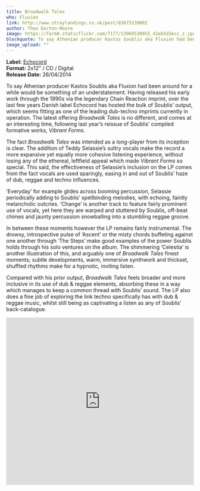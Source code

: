 ```yaml
---
title: Broadwalk Tales
who: Fluxion
link: http://www.straylandings.co.uk/post/83673139602
author: Theo Darton-Moore
image: https://farm8.staticflickr.com/7177/13968530955_41eb5d3ecc_z.jpg
blockquote: To say Athenian producer Kastos Soublis aka Fluxion had been around for a while would be something of an understatement. Having released his early work through the 1990s via the legendary Chain Reaction imprint, over the last few years Danish label Echocord has hosted the bulk of Soublis’ output, which seems fitting as one of the leading dub-techno imprints currently in operation.
image_upload: ""
---
```

**Label:** [Echocord](http://www.echocord.com/)
<br>**Format:** 2x12” / CD / Digital
<br>**Release Date:** 26/04/2014

To say Athenian producer Kastos Soublis aka Fluxion had been around for a while would be something of an understatement. Having released his early work through the 1990s via the legendary Chain Reaction imprint, over the last few years Danish label Echocord has hosted the bulk of Soublis’ output, which seems fitting as one of the leading dub-techno imprints currently in operation. The latest offering _Broadwalk Tales_ is no different, and comes at an interesting time, following last year’s reissue of Soublis’ compiled formative works, _Vibrant Forms_.

The fact _Broadwalk Tales_ was intended as a long-player from its inception is clear. The addition of Teddy Selassie’s sultry vocals make the record a more expansive yet equally more cohesive listening experience, without losing any of the ethereal, leftfield appeal which made _Vibrant Forms_ so special. This said, the effectiveness of Selassie’s inclusion on the LP comes from the fact vocals are used sparingly, easing in and out of Soublis’ haze of dub, reggae and techno influences.

‘Everyday’ for example glides across booming percussion, Selassie periodically adding to Soublis’ spellbinding melodies, with echoing, faintly melancholic outcries. ‘Change’ is another track to feature fairly prominent use of vocals, yet here they are warped and stuttered by Soublis, off-beat chimes and jaunty percussion snowballing into a stumbling reggae groove.

In between these moments however the LP remains fairly instrumental. The drowsy, introspective pulse of ‘Ascent’ or the misty chords buffeting against one another through ‘The Steps’ make good examples of the power Soublis holds through his solo ventures on the album. The shimmering ‘Celestia’ is another illustration of this, and arguably one of _Broadwalk Tales_ finest moments; subtle developments, warm, immersive synthwork and thickset, shuffled rhythms make for a hypnotic, inviting listen.

Compared with his prior output, _Broadwalk Tales_ feels broader and more inclusive in its use of dub & reggae elements, absorbing these in a way which manages to keep a common thread with Soublis’ sound. The LP also does a fine job of exploring the link techno specifically has with dub & reggae music, whilst still being as captivating a listen as any of Soublis’ back-catalogue.

<iframe frameborder="no" height="450" scrolling="no" src="https://w.soundcloud.com/player/?url=https%3A//api.soundcloud.com/playlists/29644492&amp;color=ff5500&amp;auto_play=false&amp;hide_related=false&amp;show_artwork=true" width="100%"></iframe>